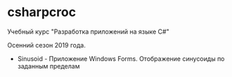 # csharpcroc
Учебный курс "Разработка приложений на языке C#"

Осенний сезон 2019 года. 

* Sinusoid - Приложение Windows Forms. Отображение синусоиды по заданным пределам
